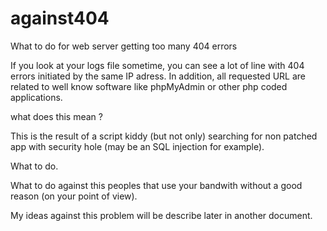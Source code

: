 # against404
What to do for web server getting too many 404 errors


If you look at your logs file sometime, you can see a lot of line with 404 errors initiated by the same IP adress. In addition, all requested URL are related to well know software like phpMyAdmin or other php coded applications. 

what does this mean ? 

This is the result of a script kiddy (but not only) searching for non patched app with security hole (may be an SQL injection for example).


What to do.

What to do against this peoples that use your bandwith without a good reason (on your point of view).

My ideas against this problem will be describe later in another document.
